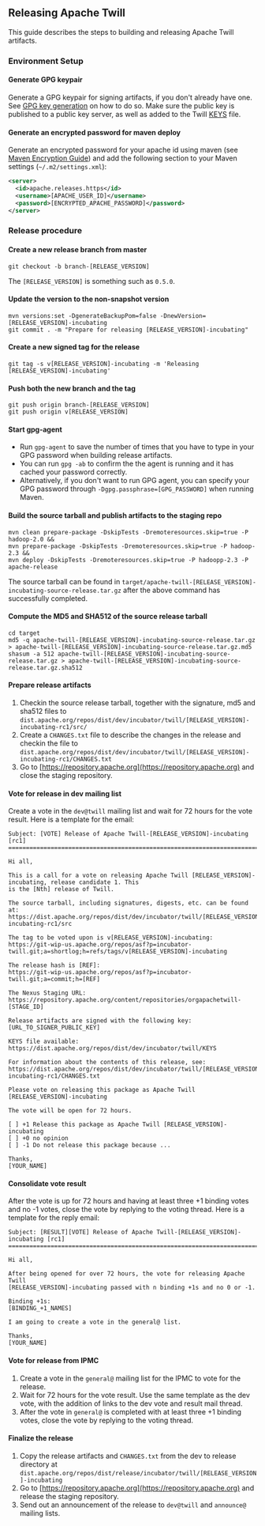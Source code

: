 <!--
  Licensed to the Apache Software Foundation (ASF) under one
  or more contributor license agreements.  See the NOTICE file
  distributed with this work for additional information
  regarding copyright ownership.  The ASF licenses this file
  to you under the Apache License, Version 2.0 (the
  "License"); you may not use this file except in compliance
  with the License.  You may obtain a copy of the License at
  
      http://www.apache.org/licenses/LICENSE-2.0
  
  Unless required by applicable law or agreed to in writing, software
  distributed under the License is distributed on an "AS IS" BASIS,
  WITHOUT WARRANTIES OR CONDITIONS OF ANY KIND, either express or implied.
  See the License for the specific language governing permissions and
  limitations under the License.
-->

<head>
  <title>Release Guide</title>
</head>

## Releasing Apache Twill

This guide describes the steps to building and releasing Apache Twill artifacts.

### Environment Setup

#### Generate GPG keypair
Generate a GPG keypair for signing artifacts, if you don't already have one.
See [GPG key generation](http://www.apache.org/dev/openpgp.html#generate-key) on how to do so.
Make sure the public key is published to a public key server, as well as added to the Twill
[KEYS](https://dist.apache.org/repos/dist/release/incubator/twill/KEYS) file.

#### Generate an encrypted password for maven deploy
Generate an encrypted password for your apache id using maven
(see [Maven Encryption Guide](http://maven.apache.org/guides/mini/guide-encryption.html)) and
add the following section to your Maven settings (`~/.m2/settings.xml`):

```xml
<server>
  <id>apache.releases.https</id>
  <username>[APACHE_USER_ID]</username>
  <password>[ENCRYPTED_APACHE_PASSWORD]</password>
</server>
```

### Release procedure

#### Create a new release branch from master
```
git checkout -b branch-[RELEASE_VERSION]
```
The `[RELEASE_VERSION]` is something such as `0.5.0`.

#### Update the version to the non-snapshot version
```
mvn versions:set -DgenerateBackupPom=false -DnewVersion=[RELEASE_VERSION]-incubating
git commit . -m "Prepare for releasing [RELEASE_VERSION]-incubating"
```

#### Create a new signed tag for the release
```
git tag -s v[RELEASE_VERSION]-incubating -m 'Releasing [RELEASE_VERSION]-incubating'
```
  
#### Push both the new branch and the tag
```
git push origin branch-[RELEASE_VERSION]
git push origin v[RELEASE_VERSION]
```

#### Start gpg-agent
* Run `gpg-agent` to save the number of times that you have to type in your GPG password
  when building release artifacts.
* You can run `gpg -ab` to confirm the the agent is
  running and it has cached your password correctly.
* Alternatively, if you don't want to
  run GPG agent, you can specify your GPG password through
  `-Dgpg.passphrase=[GPG_PASSWORD]` when running Maven.
  
#### Build the source tarball and publish artifacts to the staging repo
```
mvn clean prepare-package -DskipTests -Dremoteresources.skip=true -P hadoop-2.0 &&
mvn prepare-package -DskipTests -Dremoteresources.skip=true -P hadoop-2.3 &&
mvn deploy -DskipTests -Dremoteresources.skip=true -P hadoopp-2.3 -P apache-release
```
The source tarball can be found in `target/apache-twill-[RELEASE_VERSION]-incubating-source-release.tar.gz`
after the above command has successfully completed.
  
#### Compute the MD5 and SHA512 of the source release tarball
```
cd target
md5 -q apache-twill-[RELEASE_VERSION]-incubating-source-release.tar.gz > apache-twill-[RELEASE_VERSION]-incubating-source-release.tar.gz.md5
shasum -a 512 apache-twill-[RELEASE_VERSION]-incubating-source-release.tar.gz > apache-twill-[RELEASE_VERSION]-incubating-source-release.tar.gz.sha512
```
  
#### Prepare release artifacts
1. Checkin the source release tarball, together with the signature, md5 and sha512 files
   to `dist.apache.org/repos/dist/dev/incubator/twill/[RELEASE_VERSION]-incubating-rc1/src/`
1. Create a `CHANGES.txt` file to describe the changes in the release and checkin the file
   to `dist.apache.org/repos/dist/dev/incubator/twill/[RELEASE_VERSION]-incubating-rc1/CHANGES.txt`
1. Go to [https://repository.apache.org](https://repository.apache.org) and close the staging repository.

#### Vote for release in dev mailing list
Create a vote in the `dev@twill` mailing list and wait for 72 hours for the vote result.
Here is a template for the email:

```
Subject: [VOTE] Release of Apache Twill-[RELEASE_VERSION]-incubating [rc1]
==========================================================================

Hi all,

This is a call for a vote on releasing Apache Twill [RELEASE_VERSION]-incubating, release candidate 1. This
is the [Nth] release of Twill.

The source tarball, including signatures, digests, etc. can be found at:
https://dist.apache.org/repos/dist/dev/incubator/twill/[RELEASE_VERSION]-incubating-rc1/src

The tag to be voted upon is v[RELEASE_VERSION]-incubating:
https://git-wip-us.apache.org/repos/asf?p=incubator-twill.git;a=shortlog;h=refs/tags/v[RELEASE_VERSION]-incubating

The release hash is [REF]:
https://git-wip-us.apache.org/repos/asf?p=incubator-twill.git;a=commit;h=[REF]

The Nexus Staging URL:
https://repository.apache.org/content/repositories/orgapachetwill-[STAGE_ID]

Release artifacts are signed with the following key:
[URL_TO_SIGNER_PUBLIC_KEY]

KEYS file available:
https://dist.apache.org/repos/dist/dev/incubator/twill/KEYS

For information about the contents of this release, see:
https://dist.apache.org/repos/dist/dev/incubator/twill/[RELEASE_VERSION]-incubating-rc1/CHANGES.txt

Please vote on releasing this package as Apache Twill [RELEASE_VERSION]-incubating

The vote will be open for 72 hours.

[ ] +1 Release this package as Apache Twill [RELEASE_VERSION]-incubating
[ ] +0 no opinion
[ ] -1 Do not release this package because ...

Thanks,
[YOUR_NAME]
```

#### Consolidate vote result
After the vote is up for 72 hours and having at least three +1 binding votes and no -1
votes, close the vote by replying to the voting thread. Here is a template for the reply email:

```
Subject: [RESULT][VOTE] Release of Apache Twill-[RELEASE_VERSION]-incubating [rc1]
==================================================================================

Hi all,

After being opened for over 72 hours, the vote for releasing Apache Twill
[RELEASE_VERSION]-incubating passed with n binding +1s and no 0 or -1.

Binding +1s:
[BINDING_+1_NAMES]

I am going to create a vote in the general@ list.

Thanks,
[YOUR_NAME]
```

#### Vote for release from IPMC
1. Create a vote in the `general@` mailing list for the IPMC to vote for the
   release.
1. Wait for 72 hours for the vote result. Use the same template as the dev vote,
   with the addition of links to the dev vote and result mail thread.
1. After the vote in `general@` is completed with at least three +1 binding votes, close
   the vote by replying to the voting thread.

#### Finalize the release
1. Copy the release artifacts and `CHANGES.txt` from the dev to release directory at
   `dist.apache.org/repos/dist/release/incubator/twill/[RELEASE_VERSION]-incubating`
1. Go to [https://repository.apache.org](https://repository.apache.org) and release the
   staging repository.
1. Send out an announcement of the release to `dev@twill` and `announce@` mailing lists.
